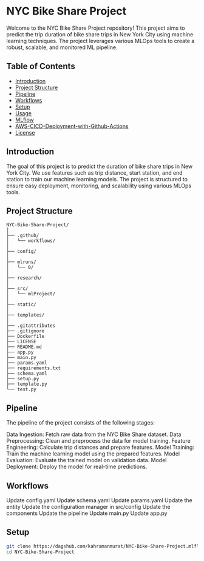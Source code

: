 # NYC Bike Share Project

Welcome to the NYC Bike Share Project repository! This project aims to predict the trip duration of bike share trips in New York City using machine learning techniques. The project leverages various MLOps tools to create a robust, scalable, and monitored ML pipeline.

## Table of Contents

- [Introduction](#introduction)
- [Project Structure](#project-structure)
- [Pipeline](#pipeline)
- [Workflows](#workflows)
- [Setup](#setup)
- [Usage](#usage)
- [MLflow](#mlflow)
- [AWS-CICD-Deployment-with-Github-Actions](#aws-cicd-deployment-with-github-actions)
- [License](#license)

## Introduction

The goal of this project is to predict the duration of bike share trips in New York City. We use features such as trip distance, start station, and end station to train our machine learning models. The project is structured to ensure easy deployment, monitoring, and scalability using various MLOps tools.

## Project Structure

```plaintext
NYC-Bike-Share-Project/
│
├── .github/
│   └── workflows/
│
├── config/
│
├── mlruns/
│   └── 0/
│
├── research/
│
├── src/
│   └── mlProject/
│
├── static/
│
├── templates/
│
├── .gitattributes
├── .gitignore
├── Dockerfile
├── LICENSE
├── README.md
├── app.py
├── main.py
├── params.yaml
├── requirements.txt
├── schema.yaml
├── setup.py
├── template.py
└── test.py
```

## Pipeline

The pipeline of the project consists of the following stages:

Data Ingestion: Fetch raw data from the NYC Bike Share dataset.
Data Preprocessing: Clean and preprocess the data for model training.
Feature Engineering: Calculate trip distances and prepare features.
Model Training: Train the machine learning model using the prepared features.
Model Evaluation: Evaluate the trained model on validation data.
Model Deployment: Deploy the model for real-time predictions.

## Workflows

Update config.yaml
Update schema.yaml
Update params.yaml
Update the entity
Update the configuration manager in src/config
Update the components
Update the pipeline
Update main.py
Update app.py

## Setup


```sh
git clone https://dagshub.com/kahramanmurat/NYC-Bike-Share-Project.mlflow.git
cd NYC-Bike-Share-Project
```